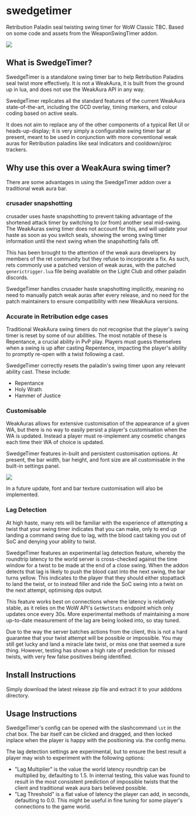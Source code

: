 # swedgetimer
Retribution Paladin seal twisting swing timer for WoW Classic TBC.
Based on some code and assets from the WeaponSwingTimer addon.

![](https://i.imgur.com/qvdZef9.png)

## What is SwedgeTimer?

SwedgeTimer is a standalone swing timer bar to help Retribution Paladins seal twist more effectively.
It is not a WeakAura, it is built from the ground up in lua, and does not use the WeakAura API in any way.

SwedgeTimer replicates all the standard features of the current WeakAura state-of-the-art, including the GCD overlay, timing markers, and colour coding based on active seals.

It does not aim to replace any of the other components of a typical Ret UI or heads-up-display; it is very simply a configurable swing timer bar at present, meant to be used in conjunction with more conventional weak auras for Retribution paladins like seal indicators and cooldown/proc trackers.

## Why use this over a WeakAura swing timer?

There are some advantages in using the SwedgeTimer addon over a traditional weak aura bar.

### crusader snapshotting

crusader uses haste snapshotting to prevent taking advantage of the shortened attack timer by switching to (or from) another seal mid-swing.
The WeakAuras swing timer does not account for this, and will update your haste as soon as you switch seals, showing the wrong swing timer information until the next swing when the snapshotting falls off.

This has been brought to the attention of the weak aura developers by members of the ret community but they refuse to incorporate a fix.
As such, rets commonly use a patched version of weak auras, with the patched `generictrigger.lua` file being available on the Light Club and other paladin discords.

SwedgeTimer handles crusader haste snapshotting implicitly, meaning no need to manually patch weak auras after every release, and no need for the patch maintainers to ensure compatibility with new WeakAura versions.

### Accurate in Retribution edge cases

Traditional WeakAura swing timers do not recognise that the player's swing timer is reset by some of our abilities.
The most notable of these is Repentance, a crucial ability in PvP play.
Players must guess themselves when a swing is up after casting Repentence, impacting the player's ability to promptly re-open with a twist following a cast.

SwedgeTimer correctly resets the paladin's swing timer upon any relevant ability cast. These include:
- Repentance
- Holy Wrath
- Hammer of Justice

### Customisable

WeakAuras allows for extensive customisation of the appearance of a given WA, but there is no way to easily persist a player's customisation when the WA is updated.
Instead a player must re-implement any cosmetic changes each time their WA of choice is updated.

SwedgeTimer features in-built and persistent customisation options.
At present, the bar width, bar height, and font size are all customisable in the built-in settings panel.

![](https://i.imgur.com/6LIzzDK.png)

In a future update, font and bar texture customisation will also be implemented.

### Lag Detection

At high haste, many rets will be familiar with the experience of attempting a twist that your swing timer indicates that you can make, only to end up landing a command swing due to lag, with the blood cast taking you out of SoC and denying your ability to twist.

SwedgeTimer features an experimental lag detection feature, whereby the roundtrip latency to the world server is cross-checked against the time window for a twist to be made at the end of a close swing.
When the addon detects that lag is likely to push the blood cast into the next swing, the bar turns yellow.
This indicates to the player that they should either stopattack to land the twist, or to instead filler and ride the SoC swing into a twist on the next attempt, optimising dps output.

This feature works best on connections where the latency is relatively stable, as it relies on the WoW API's `GetNetStats` endpoint which only updates once every 30s.
More experimental methods of maintaining a more up-to-date measurement of the lag are being looked into, so stay tuned.

Due to the way the server batches actions from the client, this is not a hard guarantee that your twist attempt will be possible or impossible.
You may still get lucky and land a miracle late twist, or miss one that seemed a sure thing.
However, testing has shown a high rate of prediction for missed twists, with very few false positives being identified.

## Install Instructions

Simply download the latest release zip file and extract it to your adddons directory.

## Usage Instructions

SwedgeTimer's config can be opened with the slashcommand `\st` in the chat box.
The bar itself can be clicked and dragged, and then locked inplace when the player is happy with the positioning via. the config menu.

The lag detection settings are experimental, but to ensure the best result a player may wish to experiment with the following options:
- "Lag Multiplier" is the value the world latency roundtrip can be multiplied by, defaulting to 1.5. In internal testing, this value was found to result in the most consistent prediction of impossible twists that the client and traditional weak aura bars believed possible.
- "Lag Threshold" is a flat value of latency the player can add, in seconds, defaulting to 0.0. This might be useful in fine tuning for some player's connections to the game world.
